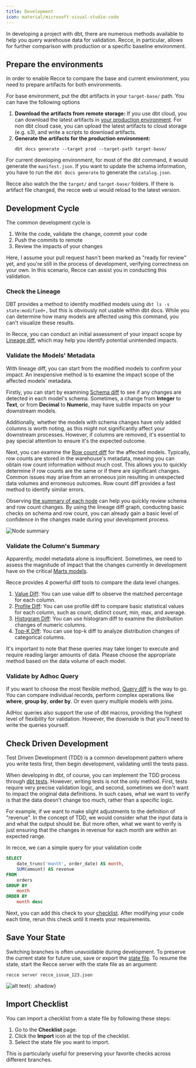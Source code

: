 ```yaml
---
title: Development
icon: material/microsoft-visual-studio-code
---
```


In developing a project with dbt, there are numerous methods available to help you query warehouse data for validation. Recce, in particular, allows for further comparison with production or a specific baseline environment.


## Prepare the environments
In order to enable Recce to compare the base and current environment, you need to prepare artifacts for both environments.

For base environment, put the dbt artifacts in your `target-base/` path. You can have the following options

1. **Download the artifacts from remote storage:** If you use dbt cloud, you can download the latest artifacts in [your production environment](https://docs.getdbt.com/docs/deploy/deploy-environments). For non dbt cloud case, you can upload the latest artifacts to cloud storage (e.g. s3), and write a scripts to download artifacts.
2. **Generate the artifacts for the production environment:**
    ```shell
    dbt docs generate --target prod --target-path target-base/
    ```

For current developing environment, for most of the dbt command, it would generate the `manifest.json`. If you want to update the schema information, you have to run the `dbt docs generate` to generate the `catalog.json`.

Recce also watch the the `target/` and `target-base/` folders. If there is artifact file changed, the recce web ui would reload to the latest version.


## Development Cycle

The common development cycle is

1. Write the code, validate the change, commit your code
2. Push the commits to remote
3. Review the impacts of your changes

Here, I assume your pull request hasn't been marked as "ready for review" yet, and you're still in the process of development, verifying correctness on your own. In this scenario, Recce can assist you in conducting this validation.


### Check the Lineage

DBT provides a method to identify modified models using `dbt ls -s state:modified+,` but this is obviously not usable within dbt docs. While you can determine how many models are affected using this command, you can't visualize these results.

In Recce, you can conduct an initial assessment of your impact scope by [Lineage diff](../features/lineage.md#lineage-diff), which may help you identify potential unintended impacts.

### Validate the Models' Metadata

With lineage diff, you can start from the modified models to confirm your impact. An inexpensive method is to examine the impact scope of the affected models' metadata.

Firstly, you can start by examining [Schema diff](../features/lineage.md#schema-diff) to see if any changes are detected in each model's schema. Sometimes, a change from **Integer** to **Text**, or from **Decimal** to **Numeric**, may have subtle impacts on your downstream models.

Additionally, whether the models with schema changes have only added columns is worth noting, as this might not significantly affect your downstream processes. However, if columns are removed, it's essential to pay special attention to ensure it's the expected outcome.


Next, you can examine the [Row count diff](../features/lineage.md#row-count-diff) for the affected models. Typically, row counts are stored in the warehouse's metadata, meaning you can obtain row count information without much cost. This allows you to quickly determine if row counts are the same or if there are significant changes. Common issues may arise from an erroneous join resulting in unexpected data volumes and erroneous outcomes. Row count diff provides a fast method to identify similar errors.

Observing [the summary of each node](../features/lineage.md#node-summary) can help you quickly review schema and row count changes. By using the lineage diff graph, conducting basic checks on schema and row count, you can already gain a basic level of confidence in the changes made during your development process.

![Node summary](../../assets/images/features/node.png)

### Validate the Column's Summary
Apparently, model metadata alone is insufficient. Sometimes, we need to assess the magnitude of impact that the changes currently in development have on the critical [Marts models](https://docs.getdbt.com/best-practices/how-we-structure/4-marts).

Recce provides 4 powerful diff tools to compare the data level changes.

1. [Value Diff](../features/lineage.md#value-diff): You can use value diff to observe the matched percentage for each column.
2. [Profile Diff](../features/lineage.md#profile-diff): You can use profile diff to compare basic statistical values for each column, such as count, distinct count, min, max, and average.
3. [Histogram Diff](../features/lineage.md#histogram-diff): You can use histogram diff to examine the distribution changes of numeric columns.
4. [Top-K Diff](../features/lineage.md#top-k-diff): You can use top-k diff to analyze distribution changes of categorical columns.

It's important to note that these queries may take longer to execute and require reading larger amounts of data. Please choose the appropriate method based on the data volume of each model.

### Validate by Adhoc Query
If you want to choose the most flexible method, [Query diff](../features/query.md) is the way to go. You can compare individual records, perform complex operations like **where**, **group by**, **order by**. Or even query multiple models with joins.

AdHoc queries also support the use of dbt macros, providing the highest level of flexibility for validation. However, the downside is that you'll need to write the queries yourself.


## Check Driven Development
Test Driven Development (TDD) is a common development pattern where you write tests first, then begin development, validating until the tests pass.

When developing in dbt, of course, you can implement the TDD process through [dbt tests](https://docs.getdbt.com/docs/build/unit-tests). However, writing tests is not the only method. First, tests require very precise validation logic, and second, sometimes we don't want to impact the original data definitions. In such cases, what we want to verify is that the data doesn't change too much, rather than a specific logic.

For example, if we want to make slight adjustments to the definition of "revenue". In the concept of TDD, we would consider what the input data is and what the output should be. But more often, what we want to verify is just ensuring that the changes in revenue for each month are within an expected range.

In recce, we can a simple query for your validation code

```sql
SELECT
    date_trunc('month', order_date) AS month,
    SUM(amount) AS revenue
FROM
    orders
GROUP BY
    month
ORDER BY
    month desc
```

Next, you can add this check to your [checklist](../features/checklist.md). After modifying your code each time, rerun this check until it meets your requirements.

## Save Your State

Switching branches is often unavoidable during development. To preserve the current state for future use, save or export the [state file](../features/state-file.md). To resume the state, start the Recce server with the state file as an argument:

```
recce server recce_issue_123.json
```

![alt text](../../assets/images/features/state-file-save.png){: .shadow}

## Import Checklist
You can import a checklist from a state file by following these steps:

1. Go to the **Checklist** page.
1. Click the **Import** icon at the top of the checklist.
1. Select the state file you want to import.

This is particularly useful for preserving your favorite checks across different branches.

